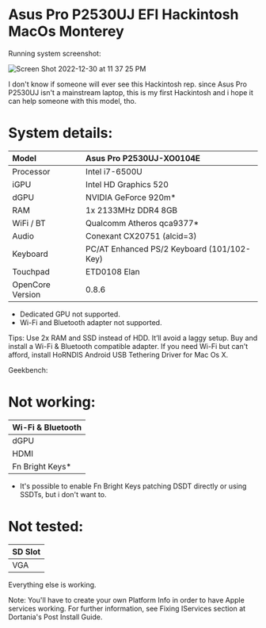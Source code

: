 # Asus Pro P2530UJ EFI Hackintosh MacOs Monterey

Running system screenshot:

![Screen Shot 2022-12-30 at 11 37 25 PM](https://user-images.githubusercontent.com/72944953/210122650-7b6df91f-34f8-495d-9224-017c1d9fb6c9.png)

I don't know if someone will ever see this Hackintosh rep. since Asus Pro P2530UJ isn't a mainstream laptop, this is my first Hackintosh and i hope it can help someone with this model, tho.

# System details:

| Model            | Asus Pro P2530UJ-XO0104E                                     |
| :--------------- | :----------------------------------------------------------- |
| Processor        | Intel i7-6500U                                               |
| iGPU             | Intel HD Graphics 520                                        |
| dGPU             | NVIDIA GeForce 920m*                                         |
| RAM              | 1x 2133MHz DDR4 8GB                                          |
| WiFi / BT        | Qualcomm Atheros qca9377*                                    |
| Audio            | Conexant CX20751 (alcid=3)                                   |
| Keyboard         | PC/AT Enhanced PS/2 Keyboard (101/102-Key)                   |
| Touchpad         | ETD0108 Elan                                                 |
| OpenCore Version | 0.8.6                                                        |

* Dedicated GPU not supported.
* Wi-Fi and Bluetooth adapter not supported.

Tips: Use 2x RAM and SSD instead of HDD. It’ll avoid a laggy setup. Buy and install a Wi-Fi & Bluetooth compatible adapter. If you need Wi-Fi but can't afford, install HoRNDIS Android USB Tethering Driver for Mac Os X.

Geekbench:




# Not working:

| Wi-Fi & Bluetooth       |
| :---------------------- |
| dGPU                    |
| HDMI                    |
| Fn Bright Keys*         |

* It's possible to enable Fn Bright Keys patching DSDT directly or using SSDTs, but i don't want to.


# Not tested:

| SD Slot                 |
| :---------------------- |
| VGA                     |


Everything else is working.

Note: You'll have to create your own Platform Info in order to have Apple services working. For further information, see Fixing IServices section at Dortania's Post Install Guide.
